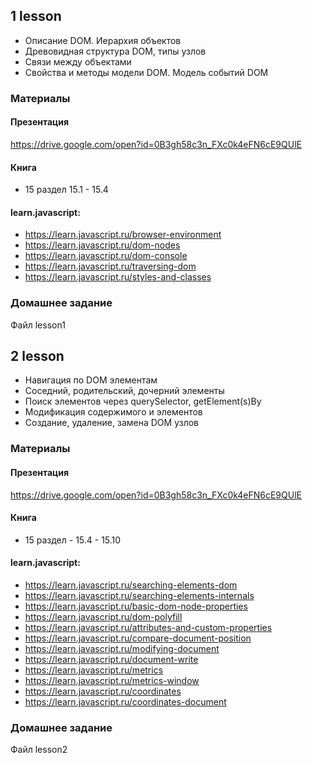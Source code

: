 ## 1 lesson

* Описание DOM. Иерархия объектов
* Древовидная структура DOM, типы узлов
* Связи между объектами
* Свойства и методы модели DOM. Модель событий DOM

### Материалы

#### Презентация

https://drive.google.com/open?id=0B3gh58c3n_FXc0k4eFN6cE9QUlE

#### Книга

* 15 раздел 15.1 - 15.4

#### learn.javascript:

* https://learn.javascript.ru/browser-environment
* https://learn.javascript.ru/dom-nodes
* https://learn.javascript.ru/dom-console
* https://learn.javascript.ru/traversing-dom
* https://learn.javascript.ru/styles-and-classes

### Домашнее задание

Файл lesson1

## 2 lesson

* Навигация по DOM элементам
* Соседний, родительский, дочерний элементы
* Поиск элементов через querySelector, getElement(s)By
* Модификация содержимого и элементов
* Создание, удаление, замена DOM узлов

### Материалы

#### Презентация

https://drive.google.com/open?id=0B3gh58c3n_FXc0k4eFN6cE9QUlE

#### Книга

* 15 раздел - 15.4 - 15.10

#### learn.javascript:

* https://learn.javascript.ru/searching-elements-dom
* https://learn.javascript.ru/searching-elements-internals
* https://learn.javascript.ru/basic-dom-node-properties
* https://learn.javascript.ru/dom-polyfill
* https://learn.javascript.ru/attributes-and-custom-properties
* https://learn.javascript.ru/compare-document-position
* https://learn.javascript.ru/modifying-document
* https://learn.javascript.ru/document-write
* https://learn.javascript.ru/metrics
* https://learn.javascript.ru/metrics-window
* https://learn.javascript.ru/coordinates
* https://learn.javascript.ru/coordinates-document

### Домашнее задание

Файл lesson2

